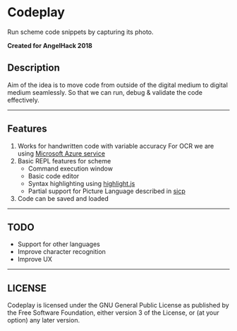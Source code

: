 # Codeplay

Run scheme code snippets by capturing its photo.

**Created for AngelHack 2018**


## Description
Aim of the idea is to move code from outside of the digital medium to digital medium seamlessly.
So that we can run, debug & validate the code effectively.

----

## Features
1. Works for handwritten code with variable accuracy
   For OCR we are using [Microsoft Azure service](https://azure.microsoft.com/en-in/blog/how-to-leverage-ocr-to-full-text-search-your-images-within-azure-search/)
2. Basic REPL features for scheme
   * Command execution window
   * Basic code editor
   * Syntax highlighting using [highlight.js](https://highlightjs.org/)
   * Partial support for Picture Language described in [sicp](http://sarabander.github.io/sicp/html/2_002e2.xhtml#g_t2_002e2_002e4)
3. Code can be saved and loaded

----

## TODO
* Support for other languages
* Improve character recognition
* Improve UX

----

## LICENSE
  Codeplay is licensed under the GNU General Public License as published by the Free Software Foundation, either version 3 of the License, or (at your option) any later version.

